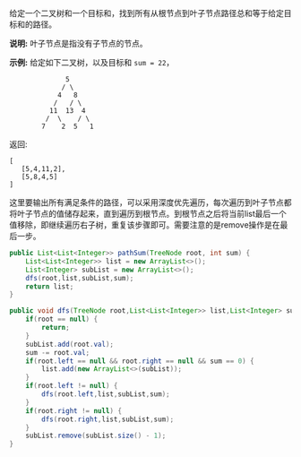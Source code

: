 给定一个二叉树和一个目标和，找到所有从根节点到叶子节点路径总和等于给定目标和的路径。

**说明:** 叶子节点是指没有子节点的节点。

**示例:**
给定如下二叉树，以及目标和 `sum = 22`，

```
              5
             / \
            4   8
           /   / \
          11  13  4
         /  \    / \
        7    2  5   1
```

返回:

```
[
   [5,4,11,2],
   [5,8,4,5]
]
```

这里要输出所有满足条件的路径，可以采用深度优先遍历，每次遍历到叶子节点都将叶子节点的值储存起来，直到遍历到根节点。到根节点之后将当前list最后一个值移除，即继续遍历右子树，重复该步骤即可。需要注意的是remove操作是在最后一步。



```java
public List<List<Integer>> pathSum(TreeNode root, int sum) {
    List<List<Integer>> list = new ArrayList<>();
    List<Integer> subList = new ArrayList<>();
    dfs(root,list,subList,sum);
    return list;
}

public void dfs(TreeNode root,List<List<Integer>> list,List<Integer> subList,int sum) {
    if(root == null) {
        return;
    }
    subList.add(root.val);
    sum -= root.val;
    if(root.left == null && root.right == null && sum == 0) {
        list.add(new ArrayList<>(subList));
    }
    if(root.left != null) {
        dfs(root.left,list,subList,sum);
    }
    if(root.right != null) {
        dfs(root.right,list,subList,sum);
    }
    subList.remove(subList.size() - 1);
}
```

